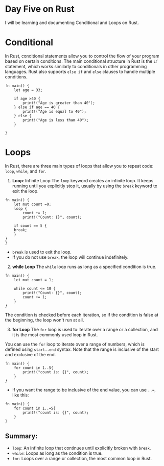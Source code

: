 # Day Five on Rust
I will be learning and documenting Conditional and Loops on Rust.
# Conditional
In Rust, conditional statements allow you to control the flow of your program based on certain conditions. 
The main conditional structure in Rust is the `if` statement, which works similarly to conditionals in other programming languages. 
Rust also supports `else if` and `else` clauses to handle multiple conditions.
```
fn main() {
    let age = 33;

    if age >40 {
        print!("Age is greater than 40");
    } else if age == 40 {
        print!("Age is equal to 40");
    } else {
        print!("Age is less than 40");
    }

}
```
# Loops
In Rust, there are three main types of loops that allow you to repeat code: `loop`, `while`, and `for`.
1. **Loop**: Infinite Loop
The `loop` keyword creates an infinite loop.
It keeps running until you explicitly stop it, usually by using the `break` keyword to exit the loop.
```
fn main() {
    let mut count =0;
    loop {
        count += 1;
        print!("Count: {}", count);
    
    if count == 5 {
    break;
    }
}
}
```
- `break` is used to exit the loop.
- If you do not use `break`, the loop will continue indefinitely.

2. **while Loop**
The `while` loop runs as long as a specified condition is true.
```
fn main() {
    let mut count = 1;

    while count <= 10 {
        print!("Count: {}", count);
        count += 1;
    }
}
```
The condition is checked before each iteration, so if the condition is false at the beginning, the loop won't run at all.

3. **for Loop**
The `for` loop is used to iterate over a range or a collection, and it is the most commonly used loop in Rust.


You can use the `for` loop to iterate over a range of numbers, which is defined using `start..end` syntax. 
Note that the range is inclusive of the start and exclusive of the end.
```
fn main() {
    for count in 1..5{
        print!("count is: {}", count);
    }
}
```
- If you want the range to be inclusive of the end value, you can use `..=`, like this:

```
fn main() {
    for count in 1..=5{
        print!("count is: {}", count);
    }
}
```
## Summary:
- `loop`: An infinite loop that continues until explicitly broken with `break`.
- `while`: Loops as long as the condition is true.
- `for`: Loops over a range or collection, the most common loop in Rust.
